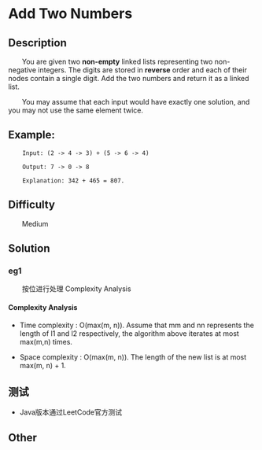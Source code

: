 # Add Two Numbers

## Description

&emsp;&emsp;You are given two **non-empty** linked lists representing two non-negative integers. The digits are stored 
in **reverse** order and each of their nodes contain a single digit. Add the two numbers and return it as a linked list.

&emsp;&emsp;You may assume that each input would have exactly one solution, and you may not use the same element twice.

## Example:

``` 
    Input: (2 -> 4 -> 3) + (5 -> 6 -> 4)
    
    Output: 7 -> 0 -> 8
    
    Explanation: 342 + 465 = 807.
```

## Difficulty

&emsp;&emsp;Medium

## Solution

### eg1

&emsp;&emsp;按位进行处理
Complexity Analysis

#### Complexity Analysis

- Time complexity : O\(max\(m, n\)\). Assume that mm and nn represents the length of l1 and l2 respectively, the 
algorithm above iterates at most max\(m,n\) times.

- Space complexity : O\(max\(m, n\)\). The length of the new list is at most max\(m, n\) + 1.

## 测试

- Java版本通过LeetCode官方测试

## Other